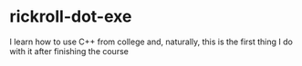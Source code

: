 # rickroll-dot-exe
I learn how to use C++ from college and, naturally, this is the first thing I do with it after finishing the course

